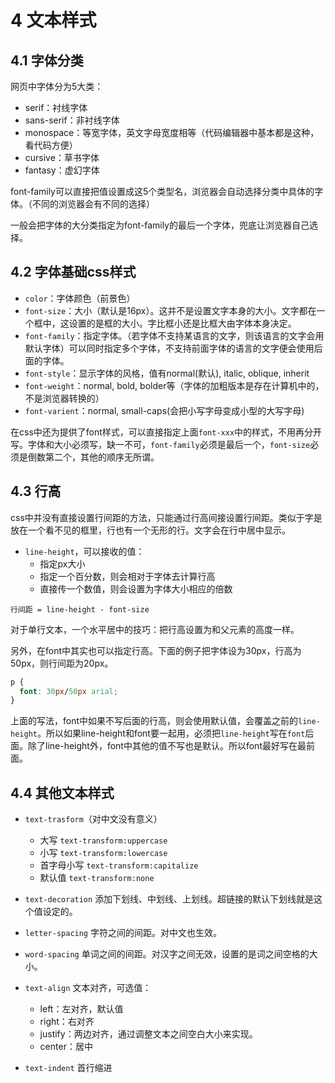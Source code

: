 # 4 文本样式

## 4.1 字体分类

网页中字体分为5大类：

- serif：衬线字体
- sans-serif：非衬线字体
- monospace：等宽字体，英文字母宽度相等（代码编辑器中基本都是这种，看代码方便）
- cursive：草书字体
- fantasy：虚幻字体

font-family可以直接把值设置成这5个类型名，浏览器会自动选择分类中具体的字体。（不同的浏览器会有不同的选择）

一般会把字体的大分类指定为font-family的最后一个字体，兜底让浏览器自己选择。

## 4.2 字体基础css样式

- `color`：字体颜色（前景色）
- `font-size`：大小（默认是16px）。这并不是设置文字本身的大小。文字都在一个框中，这设置的是框的大小。字比框小还是比框大由字体本身决定。
- `font-family`：指定字体。（若字体不支持某语言的文字，则该语言的文字会用默认字体）可以同时指定多个字体，不支持前面字体的语言的文字便会使用后面的字体。
- `font-style`：显示字体的风格，值有normal(默认), italic, oblique, inherit
- `font-weight`：normal, bold, bolder等（字体的加粗版本是存在计算机中的，不是浏览器转换的）
- `font-varient`：normal, small-caps(会把小写字母变成小型的大写字母)

在css中还为提供了font样式，可以直接指定上面`font-xxx`中的样式，不用再分开写。字体和大小必须写，缺一不可，`font-family`必须是最后一个，`font-size`必须是倒数第二个，其他的顺序无所谓。

## 4.3 行高

css中并没有直接设置行间距的方法，只能通过行高间接设置行间距。类似于字是放在一个看不见的框里，行也有一个无形的行。文字会在行中居中显示。

- `line-height`，可以接收的值：
  - 指定px大小
  - 指定一个百分数，则会相对于字体去计算行高
  - 直接传一个数值，则会设置为字体大小相应的倍数

`行间距 = line-height - font-size`

对于单行文本，一个水平居中的技巧：把行高设置为和父元素的高度一样。

另外，在font中其实也可以指定行高。下面的例子把字体设为30px，行高为50px，则行间距为20px。

```css
p {
  font: 30px/50px arial;
}
```

上面的写法，font中如果不写后面的行高，则会使用默认值，会覆盖之前的`line-height`。所以如果line-height和font要一起用，必须把`line-height`写在`font`后面。除了line-height外，font中其他的值不写也是默认。所以font最好写在最前面。

## 4.4 其他文本样式

- `text-trasform`（对中文没有意义）
  - 大写 `text-transform:uppercase`
  - 小写 `text-transform:lowercase`
  - 首字母小写 `text-transform:capitalize`
  - 默认值 `text-transform:none`

- `text-decoration` 添加下划线、中划线、上划线。超链接的默认下划线就是这个值设定的。

- `letter-spacing` 字符之间的间距。对中文也生效。
- `word-spacing` 单词之间的间距。对汉字之间无效，设置的是词之间空格的大小。


- `text-align` 文本对齐，可选值：
  - left：左对齐，默认值
  - right：右对齐
  - justify：两边对齐，通过调整文本之间空白大小来实现。
  - center：居中

- `text-indent` 首行缩进

